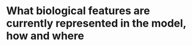 What biological features are currently represented in the model, how and where
===============================================================================